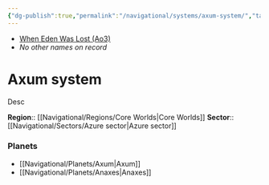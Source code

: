 ```yaml
---
{"dg-publish":true,"permalink":"/navigational/systems/axum-system/","tags":["map","system","core","azure","perlemian","unfinished"]}
---
```


- [When Eden Was Lost (Ao3)](https://archiveofourown.org/works/19334440/chapters/45992584)
- *No other names on record*
# Axum system
Desc

**Region**::  [[Navigational/Regions/Core Worlds\|Core Worlds]]
**Sector**::  [[Navigational/Sectors/Azure sector\|Azure sector]]

### Planets
- [[Navigational/Planets/Axum\|Axum]]
- [[Navigational/Planets/Anaxes\|Anaxes]]

